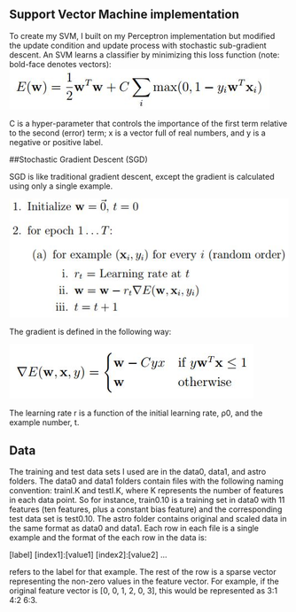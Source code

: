 ## Support Vector Machine implementation

To create my SVM, I built on my Perceptron implementation but modified the update condition and update process with stochastic sub-gradient descent. An SVM learns a classifier by minimizing this loss function (note: bold-face denotes vectors):
![SVM_loss](pictures/SVM_loss.JPG)

C is a hyper-parameter that controls the importance of the first term relative to the second (error) term; x is a vector full of real numbers, and y is a negative or positive label.

##Stochastic Gradient Descent (SGD)

SGD is like traditional gradient descent, except the gradient is calculated using only a single example. 

![SGD_loop](pictures/SGD_loop.JPG)

The gradient is defined in the following way:

![SGD_formula](pictures/SGD_formula.JPG)

The learning rate r is a function of the initial learning rate, ρ0, and the example number, t.

## Data

The training and test data sets I used are in the data0, data1, and astro folders. The data0 and data1 folders contain files with the following naming convention: trainI.K and testI.K, where K represents the number of features in each data point. So for instance, train0.10 is a training set in data0 with 11 features (ten features, plus a constant bias feature) and the corresponding test data set is test0.10. The astro folder contains original and scaled data in the same format as data0 and data1. Each row in each file is a single example and the format of the each row in the data is:

[label] [index1]:[value1] [index2]:[value2] ...

<label> refers to the label for that example. The rest of the row is a sparse vector representing the non-zero values in the feature vector. For example, if the original feature vector is [0, 0, 1, 2, 0, 3], this would be represented as 3:1 4:2 6:3.
